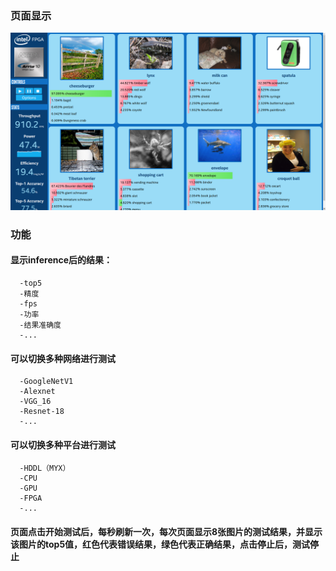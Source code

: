 ### 页面显示
![](53.png)

### 功能
#### 显示inference后的结果：
      -top5
      -精度
      -fps
      -功率
      -结果准确度
      -...
#### 可以切换多种网络进行测试
      -GoogleNetV1
      -Alexnet
      -VGG_16
      -Resnet-18
      -...
#### 可以切换多种平台进行测试
      -HDDL（MYX）
      -CPU
      -GPU
      -FPGA
      -...
#### 页面点击开始测试后，每秒刷新一次，每次页面显示8张图片的测试结果，并显示该图片的top5值，红色代表错误结果，绿色代表正确结果，点击停止后，测试停止
    
